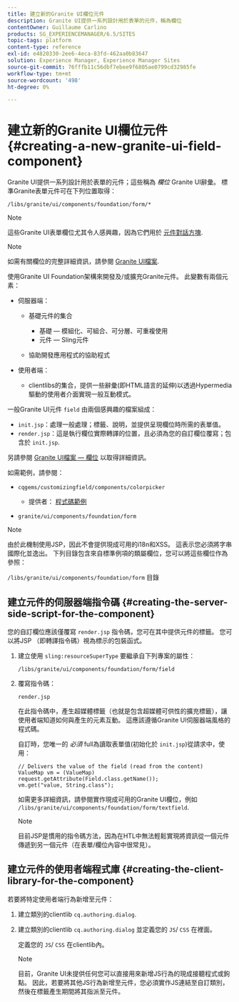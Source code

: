```yaml
---
title: 建立新的Granite UI欄位元件
description: Granite UI提供一系列設計用於表單的元件，稱為欄位
contentOwner: Guillaume Carlino
products: SG_EXPERIENCEMANAGER/6.5/SITES
topic-tags: platform
content-type: reference
exl-id: e4820330-2ee6-4eca-83fd-462aa0b83647
solution: Experience Manager, Experience Manager Sites
source-git-commit: 76fffb11c56dbf7ebee9f6805ae0799cd32985fe
workflow-type: tm+mt
source-wordcount: '498'
ht-degree: 0%

---
```


# 建立新的Granite UI欄位元件{#creating-a-new-granite-ui-field-component}

Granite UI提供一系列設計用於表單的元件；這些稱為 *欄位* Granite UI辭彙。 標準Granite表單元件可在下列位置取得：

`/libs/granite/ui/components/foundation/form/*`

>[!NOTE]
>
>這些Granite UI表單欄位尤其令人感興趣，因為它們用於 [元件對話方塊](/help/sites-developing/developing-components.md).

>[!NOTE]
>
>如需有關欄位的完整詳細資訊，請參閱 [Granite UI檔案](https://developer.adobe.com/experience-manager/reference-materials/6-5/granite-ui/api/jcr_root/libs/granite/ui/index.html).

使用Granite UI Foundation架構來開發及/或擴充Granite元件。 此變數有兩個元素：

* 伺服器端：

   * 基礎元件的集合

      * 基礎 — 模組化、可組合、可分層、可重複使用
      * 元件 — Sling元件

   * 協助開發應用程式的協助程式

* 使用者端：

   * clientlibs的集合，提供一些辭彙(即HTML語言的延伸)以透過Hypermedia驅動的使用者介面實現一般互動模式。

一般Granite UI元件 `field` 由兩個感興趣的檔案組成：

* `init.jsp`：處理一般處理；標籤、說明，並提供呈現欄位時所需的表單值。
* `render.jsp`：這是執行欄位實際轉譯的位置，且必須為您的自訂欄位覆寫；包含於 `init.jsp`.

另請參閱 [Granite UI檔案 — 欄位](https://developer.adobe.com/experience-manager/reference-materials/6-5/granite-ui/api/jcr_root/libs/granite/ui/components/foundation/form/field/index.html) 以取得詳細資訊。

如需範例，請參閱：

* `cqgems/customizingfield/components/colorpicker`

   * 提供者： [程式碼範例](/help/sites-developing/developing-components-samples.md#code-sample-how-to-customize-dialog-fields)

* `granite/ui/components/foundation/form`

>[!NOTE]
>
>由於此機制使用JSP，因此不會提供現成可用的i18n和XSS。 這表示您必須將字串國際化並逸出。 下列目錄包含來自標準例項的類屬欄位，您可以將這些欄位作為參照：
>
>`/libs/granite/ui/components/foundation/form` 目錄

## 建立元件的伺服器端指令碼 {#creating-the-server-side-script-for-the-component}

您的自訂欄位應該僅覆寫 `render.jsp` 指令碼，您可在其中提供元件的標籤。 您可以將JSP （即轉譯指令碼）視為標示的包裝函式。

1. 建立使用 `sling:resourceSuperType` 要繼承自下列專案的屬性：

   `/libs/granite/ui/components/foundation/form/field`

1. 覆寫指令碼：

   `render.jsp`

   在此指令碼中，產生超媒體標籤（也就是包含超媒體可供性的擴充標籤），讓使用者端知道如何與產生的元素互動。 這應該遵循Granite UI伺服器端風格的程式碼。

   自訂時，您唯一的 *必須* full為讀取表單值(初始化於 `init.jsp`)從請求中，使用：

   ```
   // Delivers the value of the field (read from the content)
   ValueMap vm = (ValueMap) request.getAttribute(Field.class.getName());
   vm.get("value, String.class");
   ```

   如需更多詳細資訊，請參閱實作現成可用的Granite UI欄位，例如 `/libs/granite/ui/components/foundation/form/textfield`.

   >[!NOTE]
   >
   >目前JSP是慣用的指令碼方法，因為在HTL中無法輕鬆實現將資訊從一個元件傳遞到另一個元件（在表單/欄位內容中很常見）。

## 建立元件的使用者端程式庫 {#creating-the-client-library-for-the-component}

若要將特定使用者端行為新增至元件：

1. 建立類別的clientlib `cq.authoring.dialog`.
1. 建立類別的clientlib `cq.authoring.dialog` 並定義您的 `JS`/ `CSS` 在裡面。

   定義您的 `JS`/ `CSS` 在clientlib內。

   >[!NOTE]
   >
   >目前，Granite UI未提供任何您可以直接用來新增JS行為的現成接聽程式或鉤點。 因此，若要將其他JS行為新增至元件，您必須實作JS連結至自訂類別，然後在標籤產生期間將其指派至元件。
